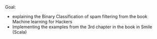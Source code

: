 Goal:
* explaining the Binary Classification of spam filtering from the book Machine learning for Hackers 
* Implementing the examples from the 3rd chapter in the book in Smile (Scala)
